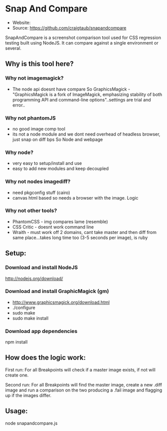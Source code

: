 # Snap And Compare

 * Website: 
 * Source: https://github.com/craigtaub/snapandcompare

SnapAndCompare is a screenshot comparison tool used for CSS regression testing built using NodeJS.
It can compare against a single environment or several.

## Why is this tool here?

### Why not imagemagick?
- The node api doesnt have compare
So GraphicsMagick
-"GraphicsMagick is a fork of ImageMagick, emphasizing stability of both programming API and command-line options"..settings are trial and error..

### Why not phantomJS
- no good image comp tool
- its not a node module and we dont need overhead of headless browser, just snap on diff bps
So Node and webpage

### Why node?
- very easy to setup/install and use
- easy to add new modules and keep decoupled

### Why not nodes imagediff?
- need pkgconfig stuff (cairo)
- canvas html based so needs a browser with the image.
Logic

### Why not other tools?
- PhantomCSS - img compares lame (resemble)
- CSS Critic - doesnt work command line
- Wraith - must work off 2 domains, cant take master and then diff from same place...takes long time too (3-5 seconds per image), is ruby

## Setup:

### Download and install NodeJS
http://nodejs.org/download/

### Download and install GraphicMagick (gm)
- http://www.graphicsmagick.org/download.html 
- ./configure
- sudo make
- sudo make install

### Download app dependencies
npm install

## How does the logic work:

First run:
For all Breakpoints will check if a master image exists, if not will create one.

Second run:
For all Breakpoints will find the master image, create a new .diff image and run a comparison on the two producing a .fail image and flagging up if the images differ.

## Usage:

node snapandcompare.js <url>
